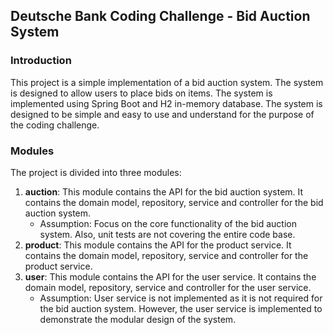 ## Deutsche Bank Coding Challenge - Bid Auction System 
### Introduction
This project is a simple implementation of a bid auction system. The system is designed to  allow users to place bids on items. The system is implemented using Spring Boot and H2 in-memory database. The system is designed to be simple and easy to use and understand for the purpose of the coding challenge.

### Modules 
The project is divided into three modules:
1. **auction**: This module contains the API for the bid auction system. It contains the domain model, repository, service and controller for the bid auction system.
    - Assumption: Focus on the core functionality of the bid auction system. Also, unit tests are not covering the entire code base.
2. **product**: This module contains the API for the product service. It contains the domain model, repository, service and controller for the product service.
3. **user**: This module contains the API for the user service. It contains the domain model, repository, service and controller for the user service.
    - Assumption: User service is not implemented as it is not required for the bid auction system. However, the user service is implemented to demonstrate the modular design of the system.
